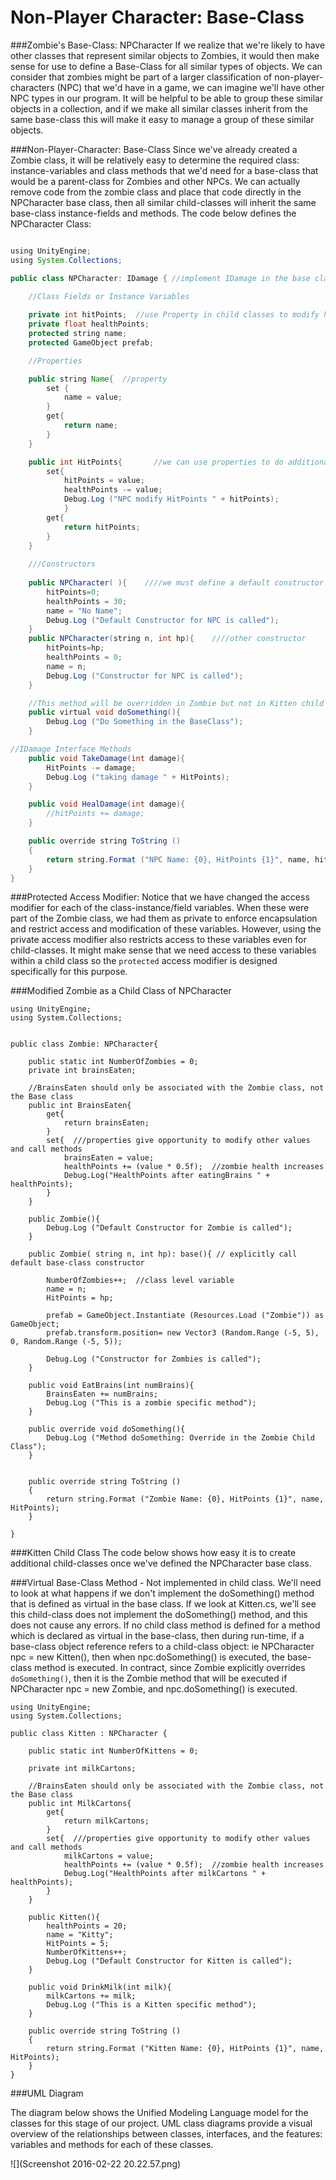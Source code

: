 # Non-Player Character: Base-Class

            
###Zombie's Base-Class: NPCharacter
If we realize that we're likely to have other classes that represent similar objects to Zombies, it would then make sense for use to define a Base-Class for all similar types of objects.  We can consider that zombies might be part of a larger classification of non-player-characters (NPC) that we'd have in a game, we can imagine we'll have other NPC types in our program.  It will be helpful to be able to group these similar objects in a collection, and if we make all similar classes inherit from the same base-class this will make it easy to manage a group of these similar objects.  


###Non-Player-Character: Base-Class
Since we've already created a Zombie class, it will be relatively easy to determine the required class: instance-variables and class methods that we'd need for a base-class that would be a parent-class for Zombies and other NPCs.  We can actually remove code from the zombie class and place that code directly in the NPCharacter base class, then all similar child-classes will inherit the same base-class instance-fields and methods.  The code below defines the NPCharacter Class:

```java

using UnityEngine;
using System.Collections;

public class NPCharacter: IDamage { //implement IDamage in the base class

    //Class Fields or Instance Variables
	
	private int hitPoints;  //use Property in child classes to modify hitPoints
	private float healthPoints;
	protected string name;
	protected GameObject prefab;

    //Properties

	public string Name{  //property
		set {
			name = value;
		}
		get{
			return name;
		}
	}

	public int HitPoints{       //we can use properties to do additional tasks when this modify event was triggered somewhere else in the game
		set{
			hitPoints = value;
			healthPoints -= value;
			Debug.Log ("NPC modify HitPoints " + hitPoints);
			}
		get{
			return hitPoints;
		}
	}
	
    ///Constructors
    
	public NPCharacter( ){    ////we must define a default constructor 
		hitPoints=0;
		healthPoints = 30;
		name = "No Name";
		Debug.Log ("Default Constructor for NPC is called");
	}
	public NPCharacter(string n, int hp){    ////other constructor
		hitPoints=hp;
		healthPoints = 0;
		name = n;
		Debug.Log ("Constructor for NPC is called");
	}

    //This method will be overridden in Zombie but not in Kitten child class
	public virtual void doSomething(){
		Debug.Log ("Do Something in the BaseClass");
	}

//IDamage Interface Methods
	public void TakeDamage(int damage){
		HitPoints -= damage;
		Debug.Log ("taking damage " + HitPoints);
	}

	public void HealDamage(int damage){
		//hitPoints += damage;
	}

	public override string ToString ()
	{
		return string.Format ("NPC Name: {0}, HitPoints {1}", name, hitPoints);
	}
}

```
###Protected Access Modifier:
Notice that we have changed the access modifier for each of the class-instance/field variables.  When these were part of the Zombie class, we had them as private to enforce encapsulation and restrict access and modification of these variables.  However, using the private access modifier also restricts access to these variables even for child-classes.  It might make sense that we need access to these variables within a child class so the `protected` access modifier is designed specifically for this purpose. 

###Modified Zombie as a Child Class of NPCharacter
```
using UnityEngine;
using System.Collections;


public class Zombie: NPCharacter{

	public static int NumberOfZombies = 0;
	private int brainsEaten;

	//BrainsEaten should only be associated with the Zombie class, not the Base class
	public int BrainsEaten{
		get{
			return brainsEaten;
		}
		set{  ///properties give opportunity to modify other values and call methods
			brainsEaten = value;
			healthPoints += (value * 0.5f);  //zombie health increases
			Debug.Log("HealthPoints after eatingBrains " + healthPoints);
		}
	}

	public Zombie(){
		Debug.Log ("Default Constructor for Zombie is called");
	}

	public Zombie( string n, int hp): base(){ // explicitly call default base-class constructor
		
		NumberOfZombies++;  //class level variable
		name = n;
		HitPoints = hp;
	
		prefab = GameObject.Instantiate (Resources.Load ("Zombie")) as GameObject;
		prefab.transform.position= new Vector3 (Random.Range (-5, 5), 0, Random.Range (-5, 5));

		Debug.Log ("Constructor for Zombies is called");
	}

	public void EatBrains(int numBrains){
		BrainsEaten += numBrains;
		Debug.Log ("This is a zombie specific method");
	}

	public override void doSomething(){
		Debug.Log ("Method doSomething: Override in the Zombie Child Class");
	}
		

	public override string ToString ()
	{
		return string.Format ("Zombie Name: {0}, HitPoints {1}", name, HitPoints);
	}

}
```

###Kitten Child Class
The code below shows how easy it is to create additional child-classes once we've defined the NPCharacter base class.  

###Virtual Base-Class Method - Not implemented in child class.
We'll need to look at what happens if we don't implement the doSomething() method that is defined as virtual in the base class.  If we look at Kitten.cs, we'll see this child-class does not implement the doSomething() method, and this does not cause any errors. If no child class method is defined for a method which is declared as virtual in the base-class, then during run-time, if a base-class object reference  refers to a child-class object: ie NPCharacter npc = new Kitten(), then when npc.doSomething() is executed, the base-class method is executed.  In contract, since Zombie explicitly overrides `doSomething()`, then it is the Zombie method that will be executed if NPCharacter npc = new Zombie, and npc.doSomething() is executed.

```
using UnityEngine;
using System.Collections;

public class Kitten : NPCharacter {

	public static int NumberOfKittens = 0;

	private int milkCartons;

	//BrainsEaten should only be associated with the Zombie class, not the Base class
	public int MilkCartons{
		get{
			return milkCartons;
		}
		set{  ///properties give opportunity to modify other values and call methods
			milkCartons = value;
			healthPoints += (value * 0.5f);  //zombie health increases
			Debug.Log("HealthPoints after milkCartons " + healthPoints);
		}
	}

	public Kitten(){
		healthPoints = 20;
		name = "Kitty";
		HitPoints = 5;
		NumberOfKittens++; 
		Debug.Log ("Default Constructor for Kitten is called");
	}

	public void DrinkMilk(int milk){
		milkCartons += milk;
		Debug.Log ("This is a Kitten specific method");
	}

	public override string ToString ()
	{
		return string.Format ("Kitten Name: {0}, HitPoints {1}", name, HitPoints);
	}
}
```

###UML Diagram

The diagram below shows the Unified Modeling Language model for the classes for this stage of our project.  UML class diagrams provide a visual overview of the relationships between classes, interfaces, and the features: variables and methods for each of these classes.  

![](Screenshot 2016-02-22 20.22.57.png)
